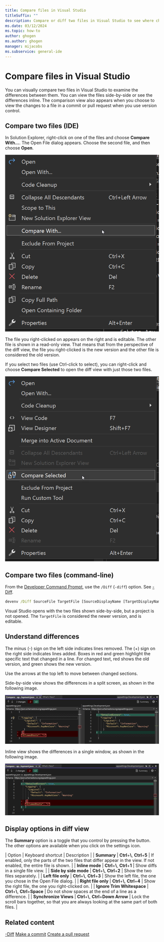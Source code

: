 ```yaml
---
title: Compare files in Visual Studio
titleSuffix: ""
description: Compare or diff two files in Visual Studio to see where changes are by viewing the files side-by-side in a split screen, and to see line-by-line what is different.
ms.date: 03/12/2024
ms.topic: how-to
author: ghogen
ms.author: ghogen
manager: mijacobs
ms.subservice: general-ide
---
```

# Compare files in Visual Studio

You can visually compare two files in Visual Studio to examine the differences between them. You can view the files  side-by-side or see the differences inline. The comparison view also appears when you choose to view the changes to a file in a commit or pull request when you use version control.

## Compare two files (IDE)

In Solution Explorer, right-click on one of the files and choose **Compare With...**. The Open File dialog appears. Choose the second file, and then choose **Open**.

![Screenshot of Compare With on the context menu.](./media/vs-2022/compare-with-menu-item.png)

The file you right-clicked on appears on the right and is editable. The other file is shown in a read-only view. That means that from the perspective of the diff view, the file you right-clicked is the new version and the other file is considered the old version.

If you select two files (use Ctrl-click to select), you can right-click and choose **Compare Selected** to open the diff view with just those two files.

![Screenshot of Compare Selected context menu item.](./media/vs-2022/compare-selected.md.png)

## Compare two files (command-line)

From the [Developer Command Prompt](./reference/command-prompt-powershell.md), use the `/Diff` (`-diff`) option. See [-Diff](./reference/diff.md).

```cmd
devenv /Diff SourceFile TargetFile [SourceDisplayName [TargetDisplayName]]
```

Visual Studio opens with the two files shown side-by-side, but a project is not opened. The `TargetFile` is considered the newer version, and is editable.

## Understand differences

The minus (-) sign on the left side indicates lines removed. The (+) sign on the right side indicates lines added. Boxes in red and green highlight the specific text that changed in a line. For changed text, red shows the old version, and green shows the new version.

Use the arrows at the top left to move between changed sections.

Side-by-side view shows the differences in a split screen, as shown in the following image.

![Screenshot showing comparing two files in side-by-side view.](./media/vs-2022/compare-with-diff-view.png)

Inline view shows the differences in a single window, as shown in the following image.

![Screenshot showing the differences in an inline view.](./media/vs-2022/compare-with-inline-view.png)

## Display options in diff view

The **Summary** option is a toggle that you control by pressing the button. The other options are available when you click on the settings icon.

| Option | Keyboard shortcut | Description |
| **Summary** | **Ctrl**+**\\**, **Ctrl**+**5** | If enabled, only the parts of the two files that differ appear in the view. If not enabled, the entire file is shown. |
| **Inline mode** | **Ctrl**+**\\**, **Ctrl**+**1** | Show diffs in a single file view. |
| **Side by side mode** | **Ctrl**+**\\**, **Ctrl**+**2** | Show the two files separately. |
| **Left file only** | **Ctrl**+**\\**, **Ctrl**+**3** | Show the left file, the one you chose in the Open File dialog. |
| **Right file only** | **Ctrl**+**\\**, **Ctrl**+**4** | Show the right file, the one you right-clicked on. |
| **Ignore Trim Whitespace** | **Ctrl**+**\\**, **Ctrl**+**Space** | Do not show spaces at the end of a line as a difference. |
| **Synchronize Views** | **Ctrl**+**\\**, **Ctrl**+**Down Arrow** | Lock the scroll bars together, so that you are always looking at the same part of both files. |

## Related content

[-Diff](./reference/diff.md)
[Make a commit](../version-control/git-make-commit.md)
[Create a pull request](../version-control/git-create-pull-request.md)
